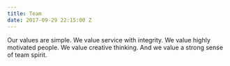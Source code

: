 ```yaml
---
title: Team
date: 2017-09-29 22:15:00 Z
---
```


Our values are simple. We value service with integrity. We value highly motivated people. We value creative thinking.  And we value a strong sense of team spirit.